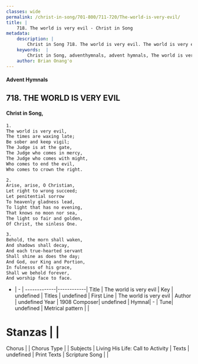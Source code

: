 ```yaml
---
classes: wide
permalink: /christ-in-song/701-800/711-720/The-world-is-very-evil/
title: |
    718. The world is very evil - Christ in Song
metadata:
    description: |
        Christ in Song 718. The world is very evil. The world is very evil, The times are waxing late; Be sober and keep vigil; The Judge is at the gate, The Judge who comes in mercy, The Judge who comes with might, Who comes to end the evil, Who comes to crown the right.
    keywords:  |
        Christ in Song, adventhymnals, advent hymnals, The world is very evil, The world is very evil. 
    author: Brian Onang'o
---
```


#### Advent Hymnals
## 718. THE WORLD IS VERY EVIL
####  Christ in Song,

```txt
1.
The world is very evil,
The times are waxing late;
Be sober and keep vigil;
The Judge is at the gate,
The Judge who comes in mercy,
The Judge who comes with might,
Who comes to end the evil,
Who comes to crown the right.

2.
Arise, arise, O Christian,
Let right to wrong succeed;
Let penitential sorrow
To heavenly gladness lead,
To light that has no evening,
That knows no moon nor sea,
The light so fair and golden,
Of Christ, the sinless One.

3.
Behold, the morn shall waken,
And shadows shall decay,
And each true-hearted servant
Shall shine as does the day;
And God, our King and Portion,
In fulnesss of his grace,
Shall we behold forever,
And worship face to face.


```

- |   -  |
-------------|------------|
Title | The world is very evil |
Key | undefined |
Titles | undefined |
First Line | The world is very evil |
Author | undefined
Year | 1908
Composer| undefined |
Hymnal|  - |
Tune| undefined |
Metrical pattern | |
# Stanzas |  |
Chorus |  |
Chorus Type |  |
Subjects | Living His Life: Call to Activity |
Texts | undefined |
Print Texts | 
Scripture Song |  |
    
